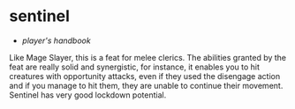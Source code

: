 # <blue>sentinel</blue>

- *player's handbook*

Like Mage Slayer, this is a feat for melee clerics. The abilities granted by the feat are really solid and synergistic, for instance, it enables you to hit creatures with opportunity attacks, even if they used the disengage action and if you manage to hit them, they are unable to continue their movement. Sentinel has very good lockdown potential.
